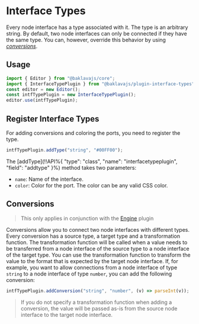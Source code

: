 # Interface Types

Every node interface has a type associated with it. The type is an arbitrary string.
By default, two node interfaces can only be connected if they have the same type.
You can, however, override this behavior by using [*conversions*](#conversions).

## Usage
```js
import { Editor } from "@baklavajs/core";
import { InterfaceTypePlugin } from "@baklavajs/plugin-interface-types";
const editor = new Editor();
const intfTypePlugin = new InterfaceTypePlugin();
editor.use(intfTypePlugin);
```

## Register Interface Types
For adding conversions and coloring the ports, you need to register the type.

```js
intfTypePlugin.addType("string", "#00FF00");
```

The [addType](!!API%{ "type": "class", "name": "interfacetypeplugin", "field": "addtype" }%) method takes two parameters:
* `name`: Name of the interface.
* `color`: Color for the port. The color can be any valid CSS color.

## Conversions

> This only applies in conjunction with the [Engine](/plugins/engine.md) plugin

Conversions allow you to connect two node interfaces with different types.
Every conversion has a source type, a target type and a transformation function.
The transformation function will be called when a value needs to be transferred from a node interface of the source type to a node interface of the target type. You can use the transformation function to transform the value to the format that is expected by the target node interface.
If, for example, you want to allow connections from a node interface of type `string` to a node interface of type `number`, you can add the following conversion:
```js
intfTypePlugin.addConversion("string", "number", (v) => parseInt(v));
```

> If you do not specify a transformation function when adding a conversion, the value will be passed as-is from the source node interface to the target node interface.